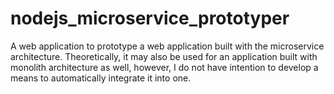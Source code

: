 # nodejs_microservice_prototyper
A web application to prototype a web application built with the microservice architecture. Theoretically, it may also be used for an application built with monolith architecture as well, however, I do not have intention to develop a means to automatically integrate it into one.
